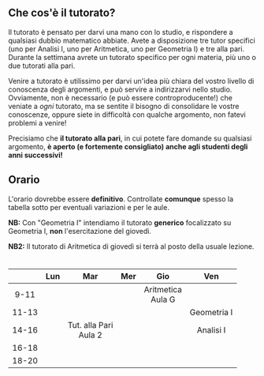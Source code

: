 
## Che cos'è il tutorato?

Il tutorato è pensato per darvi una mano con lo studio, e rispondere a qualsiasi dubbio matematico abbiate. Avete a disposizione tre tutor specifici (uno per Analisi I, uno per Aritmetica, uno per Geometria I) e tre alla pari. Durante la settimana avrete un tutorato specifico per ogni materia, più uno o due tutorati alla pari. 

Venire a tutorato è utilissimo per darvi un'idea più chiara del vostro livello di conoscenza degli argomenti, e può servire a indirizzarvi nello studio. Ovviamente, non è necessario (e può essere controproducente!) che veniate a _ogni_ tutorato, ma se sentite il bisogno di consolidare le vostre conoscenze, oppure siete in difficoltà con qualche argomento, non fatevi problemi a venire! 

Precisiamo che **il tutorato alla pari**, in cui potete fare domande su qualsiasi argomento, **è aperto (e fortemente consigliato) anche agli studenti degli anni successivi!**

## Orario

L'orario dovrebbe essere **definitivo**. Controllate **comunque** spesso la tabella sotto per eventuali variazioni e per le aule.

**NB:** Con "Geometria I" intendiamo il tutorato **generico** focalizzato su Geometria I, **non** l'esercitazione del giovedì.

**NB2:** Il tutorato di Aritmetica di giovedì si terrà al posto della usuale lezione.
<div align="center" style="margin-top:1cm;">

|  | Lun | Mar | Mer | Gio | Ven |
|:---:|:---:|:---:|:---:|:---:|:---:|
|9-11| 	 |   |   | Aritmetica <br> Aula G |  |
|11-13|	 |   |   |  | Geometria I |
|14-16|	 | Tut. alla Pari <br> Aula 2 |   |  | Analisi I |
|16-18|	 |   |   |  |  | 
|18-20|  |   |   |  |  | 

</div>
